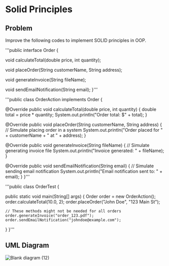 # Solid Principles
## Problem
Improve the following codes to implement SOLID principles in OOP.


'''public interface Order {

  void calculateTotal(double price, int quantity);
  
  void placeOrder(String customerName, String address);
  
  void generateInvoice(String fileName);
  
  void sendEmailNotification(String email);
}'''

'''public class OrderAction implements Order {

  @Override
  public void calculateTotal(double price, int quantity) {
    double total = price * quantity;
    System.out.println("Order total: $" + total);
  }

  @Override
  public void placeOrder(String customerName, String address) {
    // Simulate placing order in a system
    System.out.println("Order placed for " + customerName + " at " + address);
  }

  @Override
  public void generateInvoice(String fileName) {
    // Simulate generating invoice file
    System.out.println("Invoice generated: " + fileName);
  }

  @Override
  public void sendEmailNotification(String email) {
    // Simulate sending email notification
    System.out.println("Email notification sent to: " + email);
  }
}'''

'''public class OrderTest {

  public static void main(String[] args) {
    Order order = new OrderAction();
    order.calculateTotal(10.0, 2);
    order.placeOrder("John Doe", "123 Main St");

    // These methods might not be needed for all orders
    order.generateInvoice("order_123.pdf");
    order.sendEmailNotification("johndoe@example.com");
  }
}'''
## UML Diagram
![Blank diagram (12)](https://github.com/SimounReyes/SolidPrinciples/assets/142649580/6a0e47c4-ce04-40b2-bda5-6577b328886f)
